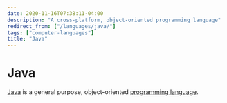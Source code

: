 ```yaml
---
date: 2020-11-16T07:38:11-04:00
description: "A cross-platform, object-oriented programming language"
redirect_from: ["/languages/java/"]
tags: ["computer-languages"]
title: "Java"
---
```


# Java

[Java](https://www.java.com/) is a general purpose, object-oriented [programming language](computer-languages.md).
